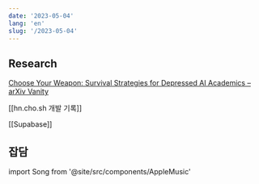 ```yaml
---
date: '2023-05-04'
lang: 'en'
slug: '/2023-05-04'
---
```


## Research

[Choose Your Weapon: Survival Strategies for Depressed AI Academics – arXiv Vanity](https://www.arxiv-vanity.com/papers/2304.06035/)

[[hn.cho.sh 개발 기록]]

[[Supabase]]

## 잡담

import Song from '@site/src/components/AppleMusic'

<Song url="https://embed.music.apple.com/us/album/idol/1679278166?i=1679278167&amp;app=music&amp;itsct=music_box_player&amp;itscg=30200&amp;ls=1&amp;theme=auto"/>
